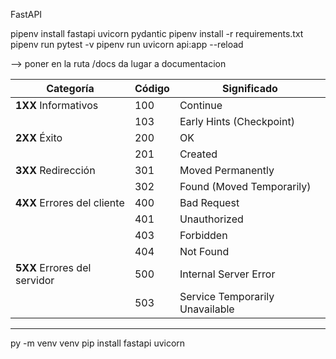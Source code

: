 FastAPI

pipenv install fastapi uvicorn pydantic
pipenv install -r requirements.txt
pipenv run pytest -v
pipenv run uvicorn api:app --reload

 --> poner en la ruta /docs da lugar a documentacion


| Categoría                    | Código | Significado                     |
| ---------------------------- | ------ | ------------------------------- |
| **1XX** Informativos         | 100    | Continue                        |
|                              | 103    | Early Hints (Checkpoint)        |
| **2XX** Éxito                | 200    | OK                              |
|                              | 201    | Created                         |
| **3XX** Redirección          | 301    | Moved Permanently               |
|                              | 302    | Found (Moved Temporarily)       |
| **4XX** Errores del cliente  | 400    | Bad Request                     |
|                              | 401    | Unauthorized                    |
|                              | 403    | Forbidden                       |
|                              | 404    | Not Found                       |
| **5XX** Errores del servidor | 500    | Internal Server Error           |
|                              | 503    | Service Temporarily Unavailable |



--------------------

py -m venv venv
pip install fastapi uvicorn